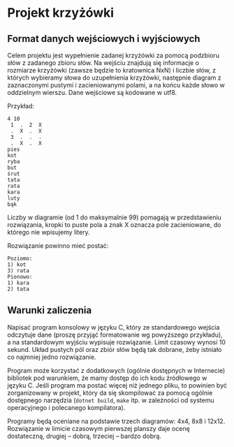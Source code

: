 # Projekt krzyżówki

## Format danych wejściowych i wyjściowych

Celem projektu jest wypełnienie zadanej krzyżówki za pomocą podzbioru słów z zadanego zbioru słów. Na wejściu znajdują się informacje o rozmiarze krzyżówki (zawsze będzie to kratownica NxN) i liczbie słów, z których wybieramy słowa do uzupełnienia krzyżówki, następnie diagram z zaznaczonymi pustymi i zacieniowanymi polami, a na końcu każde słowo w oddzielnym wierszu. Dane wejściowe są kodowane w utf8.

Przykład:
```
4 10
 1  .  2  X
 .  X  .  X
 3  .  .  .
 .  X  .  X
pies
kot
ryba
but
śrut
tata
rata
kara
luty
bąk
```

Liczby w diagramie (od 1 do maksymalnie 99) pomagają w przedstawieniu rozwiązania, kropki to puste pola a znak X oznacza pole zacieniowane, do którego nie wpisujemy litery.

Rozwiązanie powinno mieć postać:
```
Poziomo:
1) kot
3) rata
Pionowo:
1) kara
2) tata
```

## Warunki zaliczenia

Napisać program konsolowy w języku C, który ze standardowego wejścia odczytuje dane (proszę przyjąć formatowanie wg powyższego przykładu), a na standardowym wyjściu wypisuje rozwiązanie. Limit czasowy wynosi 10 sekund. Układ pustych pól oraz zbiór słów będą tak dobrane, żeby istniało co najmniej jedno rozwiązanie.

Program może korzystać z dodatkowych (ogólnie dostępnych w Internecie) bibliotek pod warunkiem, że mamy dostęp do ich kodu źródłowego w języku C. Jeśli program ma postać więcej niż jednego pliku, to powinien być zorganizowany w projekt, który da się skompilować za pomocą ogólnie dostępnego narzędzia (`dotnet build`, `make` itp. w zależności od systemu operacyjnego i polecanego kompilatora).

Programy będą oceniane na podstawie trzech diagramów: 4x4, 8x8 i 12x12. Rozwiązanie w limicie czasowym pierwszej planszy daje ocenę dostateczną, drugiej – dobrą, trzeciej – bardzo dobrą.
